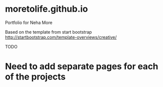 # moretolife.github.io
Portfolio for Neha More

Based on the template from start bootstrap
http://startbootstrap.com/template-overviews/creative/

TODO
# Need to add separate pages for each of the projects
